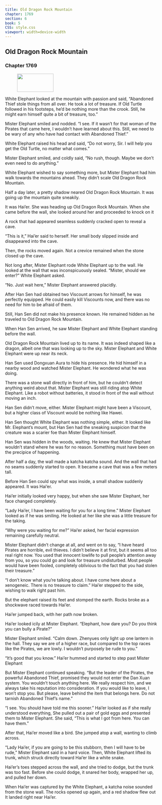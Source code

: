 ```yaml
---
title: Old Dragon Rock Mountain
chapter: 1769
section: 6
book: 5
CSS: style.css
viewport: width=device-width
---
```


## Old Dragon Rock Mountain

### Chapter 1769

<figure>
	<img src="../Images/gem.gif" alt="" id="gem" width="120" height="60" />
</figure>

White Elephant looked at the mountain with passion and said, “Abandoned Thief stole things from all over. He took a lot of treasure. If Old Turtle followed in his footsteps, he’d be nothing more than the crook. Still, he might earn himself quite a bit of treasure, too.”

Mister Elephant smiled and nodded. “I see. If it wasn’t for that woman of the Pirates that came here, I wouldn’t have learned about this. Still, we need to be wary of any who have had contact with Abandoned Thief.”

White Elephant raised his head and said, “Do not worry, Sir. I will help you get the Old Turtle, no matter what comes.”

Mister Elephant smiled, and coldly said, “No rush, though. Maybe we don’t even need to do anything.”

White Elephant wished to say something more, but Mister Elephant had him walk towards the mountains ahead. They didn’t scale Old Dragon Rock Mountain.

Half a day later, a pretty shadow neared Old Dragon Rock Mountain. It was going up the mountain quite sneakily.

It was Hai’er. She was heading up Old Dragon Rock Mountain. When she came before the wall, she looked around her and proceeded to knock on it

A rock that had appeared seamless suddenly cracked open to reveal a cave.

“This is it,” Hai’er said to herself. Her small body slipped inside and disappeared into the cave.

Then, the rocks moved again. Not a crevice remained when the stone closed up the cave.

Not long after, Mister Elephant rode White Elephant up to the wall. He looked at the wall that was inconspicuously sealed. “Mister, should we enter?” White Elephant asked.

“No. Just wait here,” Mister Elephant answered placidly.

After Han Sen had obtained two Viscount arrows for himself, he was perfectly equipped. He could easily kill Viscounts now, and there was no need for him to be afraid of them.

Still, Han Sen did not make his presence known. He remained hidden as he traveled to Old Dragon Rock Mountain.

When Han Sen arrived, he saw Mister Elephant and White Elephant standing before the wall.

Old Dragon Rock Mountain lived up to its name. It was indeed shaped like a dragon, albeit one that was looking up to the sky. Mister Elephant and White Elephant were up near its neck.

Han Sen used Dongxuan Aura to hide his presence. He hid himself in a nearby wood and watched Mister Elephant. He wondered what he was doing.

There was a stone wall directly in front of him, but he couldn’t detect anything weird about that. Mister Elephant was still riding atop White Elephant. Like a robot without batteries, it stood in front of the wall without moving an inch.

Han Sen didn’t move, either. Mister Elephant might have been a Viscount, but a higher class of Viscount would be nothing like Hawei.

Han Sen thought White Elephant was nothing simple, either. It looked like Mr. Elephant’s mount, but Han Sen had the sneaking suspicion that the creature was a scarier foe than Mister Elephant himself.

Han Sen was hidden in the woods, waiting. He knew that Mister Elephant wouldn’t stand where he was for no reason. Something must have been on the precipice of happening.

After half a day, the wall made a katcha katcha sound. And the wall that had no seams suddenly started to open. It became a cave that was a few meters tall.

Before Han Sen could spy what was inside, a small shadow suddenly appeared. It was Hai’er.

Hai’er initially looked very happy, but when she saw Mister Elephant, her face changed completely.

“Lady Hai’er, I have been waiting for you for a long time.” Mister Elephant looked as if he was smiling. He looked at her like she was a little treasure for the taking.

“Why were you waiting for me?” Hai’er asked, her facial expression remaining carefully neutral.

Mister Elephant didn’t change at all, and went on to say, “I have heard Pirates are horrible, evil thieves. I didn’t believe it at first, but it seems all too real right now. You used that innocent lowlife to pull people’s attention away from you, so you could go and look for treasure undisturbed. Most people would have been fooled, completely oblivious to the fact that you had stolen their treasure.”

“I don’t know what you’re talking about. I have come here about a xenogeneic. There is no treasure to claim.” Hai’er stepped to the side, wishing to walk right past him.

But the elephant raised its feet and stomped the earth. Rocks broke as a shockwave raced towards Hai’er.

Hai’er jumped back, with her path now broken.

Hai’er looked icily at Mister Elephant. “Elephant, how dare you? Do you think you can bully a Pirate?”

Mister Elephant smiled. “Calm down. Zhenyues only light up one lantern in the hall. They say we are of a higher race, but compared to the top races like the Pirates, we are lowly. I wouldn’t purposely be rude to you.”

“It’s good that you know.” Hai’er hummed and started to step past Mister Elephant

But Mister Elephant continued speaking. “But the leader of the Pirates, the powerful Abandoned Thief, promised they would not enter the Dan Xuan system. You wouldn’t touch anything here. We really respect him, and we always take his reputation into consideration. If you would like to leave, I won’t stop you. But please, leave behind the item that belongs here. Do not tarnish Abandoned Thief’s name.”

“I see. You should have told me this sooner.” Hai’er looked as if she really understood everything, She pulled out a pair of gold eggs and presented them to Mister Elephant. She said, “This is what I got from here. You can have them.”

After that, Hai’er moved like a bird. She jumped atop a wall, wanting to climb across.

“Lady Hai’er, if you are going to be this stubborn, then I will have to be rude,” Mister Elephant said in a hard voice. Then, White Elephant lifted its trunk, which struck directly toward Hai’er like a white snake.

Hai’er’s toes stepped across the wall, and she tried to dodge, but the trunk was too fast. Before she could dodge, it snared her body, wrapped her up, and pulled her down.

When Hai’er was captured by the White Elephant, a katcha noise sounded from the stone wall. The rocks opened up again, and a red shadow flew out It landed right near Hai’er.